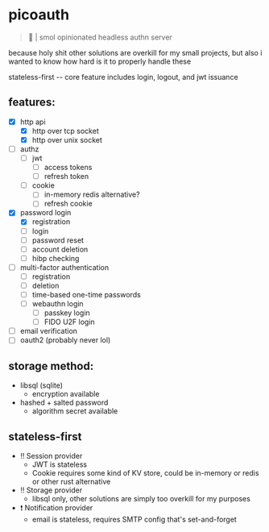 # picoauth

> 🤝 | smol opinionated headless authn server

because holy shit other solutions are overkill for my small projects, but also i wanted to know how hard is it to properly handle these

stateless-first -- core feature includes login, logout, and jwt issuance

## features:

- [x] http api
    - [x] http over tcp socket
    - [x] http over unix socket
- [ ] authz
    - [ ] jwt
        - [ ] access tokens
        - [ ] refresh token
    - [ ] cookie
        - [ ] in-memory redis alternative?
        - [ ] refresh cookie
- [x] password login
    - [x] registration
    - [ ] login
    - [ ] password reset
    - [ ] account deletion
    - [ ] hibp checking
- [ ] multi-factor authentication
    - [ ] registration
    - [ ] deletion
    - [ ] time-based one-time passwords
    - [ ] webauthn login
        - [ ] passkey login
        - [ ] FIDO U2F login
- [ ] email verification
- [ ] oauth2 (probably never lol)

## storage method:

- libsql (sqlite)
    - encryption available
- hashed + salted password
    - algorithm secret available

## stateless-first

- ‼️ Session provider
    - JWT is stateless
    - Cookie requires some kind of KV store, could be in-memory or redis or other rust alternative
- ‼️ Storage provider
    - libsql only, other solutions are simply too overkill for my purposes
- ❗ Notification provider
    - email is stateless, requires SMTP config that's set-and-forget
